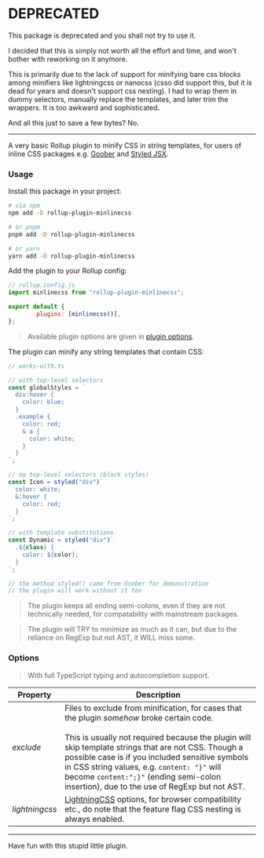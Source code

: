 # DEPRECATED

This package is deprecated and you shall not try to use it.

I decided that this is simply not worth all the effort and time, and won't bother with reworking on
it anymore.

This is primarily due to the lack of support for minifying bare css blocks among minifiers like
lightningcss or nanocss (csso did support this, but it is dead for years and doesn't support css
nesting). I had to wrap them in dummy selectors, manually replace the templates, and later trim the
wrappers. It is too awkward and sophisticated.

And all this just to save a few bytes? No.

---

A very basic Rollup plugin to minify CSS in string templates, for users of inline CSS packages e.g.
[Goober](https://github.com/cristianbote/goober) and
[Styled JSX](https://github.com/vercel/styled-jsx).

### Usage

Install this package in your project:

```bash
# via npm
npm add -D rollup-plugin-minlinecss

# or pnpm
pnpm add -D rollup-plugin-minlinecss

# or yarn
yarn add -D rollup-plugin-minlinecss
```

Add the plugin to your Rollup config:

```js
// rollup.config.js
import minlinecss from "rollup-plugin-minlinecss";

export default {
        plugins: [minlinecss()],
};
```

> Available plugin options are given in [plugin options](#options).

The plugin can minify any string templates that contain CSS:

```ts
// works-with.ts

// with top-level selectors
const globalStyles = `
  div:hover {
    color: blue;
  }
  .example {
    color: red;
    & a {
      color: white;
    }
  }
`;

// no top-level selectors (block styles)
const Icon = styled("div")`
  color: white;
  &:hover {
    color: red;
  }
`;

// with template substitutions
const Dynamic = styled("div")`
  .${class} {
    color: ${color};
  }
`;

// the method styled() came from Goober for demonstration
// the plugin will work without it too
```

> The plugin keeps all ending semi-colons, even if they are not technically needed, for
> compatability with mainstream packages.

> The plugin will TRY to minimize as much as it can, but due to the reliance on RegExp but not AST,
> it WILL miss some.

### Options

> With full TypeScript typing and autocompletion support.

| Property       | Description                                                                                                                                                                                                                                                                                                                                                                                           |
| -------------- | ----------------------------------------------------------------------------------------------------------------------------------------------------------------------------------------------------------------------------------------------------------------------------------------------------------------------------------------------------------------------------------------------------- |
| _exclude_      | Files to exclude from minification, for cases that the plugin _somehow_ broke certain code.<br><br>This is usually not required because the plugin will skip template strings that are not CSS. Though a possible case is if you included sensitive symbols in CSS string values, e.g. `content: "}"` will become `content:";}"` (ending semi-colon insertion), due to the use of RegExp but not AST. |
| _lightningcss_ | [LightningCSS](https://github.com/parcel-bundler/lightningcss) options, for browser compatibility etc., do note that the feature flag CSS nesting is always enabled.                                                                                                                                                                                                                                  |

---

Have fun with this stupid little plugin.
